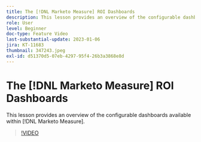 ```yaml
---
title: The [!DNL Marketo Measure] ROI Dashboards
description: This lesson provides an overview of the configurable dashboards available within [!DNL Marketo Measure].
role: User
level: Beginner
doc-type: Feature Video
last-substantial-update: 2023-01-06
jira: KT-11683
thumbnail: 347243.jpeg
exl-id: d51370d5-07eb-4297-95f4-26b3a3868e8d
---
```

# The [!DNL Marketo Measure] ROI Dashboards

This lesson provides an overview of the configurable dashboards available within [!DNL Marketo Measure].

>[!VIDEO](https://video.tv.adobe.com/v/347243/?quality=12&learn=on)
